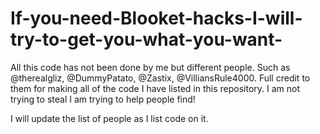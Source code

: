 # If-you-need-Blooket-hacks-I-will-try-to-get-you-what-you-want-
All this code has not been done by me but different people. Such as @therealgliz, @DummyPatato, @Zastix, @VilliansRule4000. Full credit to them for making all of the code I have listed in this repository. I am not trying to steal I am trying to help people find!

I will update the list of people as I list code on it.
